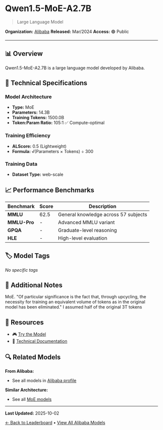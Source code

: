 # Qwen1.5-MoE-A2.7B

> Large Language Model

**Organization:** [Alibaba](../../labs/alibaba.md)
**Released:** Mar/2024
**Access:** 🟢 Public

---

## 📊 Overview

Qwen1.5-MoE-A2.7B is a large language model developed by Alibaba.

## 🔧 Technical Specifications

### Model Architecture
- **Type:** MoE
- **Parameters:** 14.3B
- **Training Tokens:** 1500.0B
- **Token:Param Ratio:** 105:1 ✅ Compute-optimal

### Training Efficiency
- **ALScore:** 0.5 (Lightweight)
- **Formula:** √(Parameters × Tokens) ÷ 300

### Training Data
- **Dataset Type:** web-scale

## 📈 Performance Benchmarks

| Benchmark | Score | Description |
|-----------|-------|-------------|
| **MMLU** | 62.5 | General knowledge across 57 subjects |
| **MMLU-Pro** | - | Advanced MMLU variant |
| **GPQA** | - | Graduate-level reasoning |
| **HLE** | - | High-level evaluation |

## 🏷️ Model Tags

_No specific tags_

## 📝 Additional Notes

MoE. "Of particular significance is the fact that, through upcycling, the necessity for training an equivalent volume of tokens as in the original model has been eliminated." I assumed half of the original 3T tokens

## 🔗 Resources

- 🎮 [Try the Model](https://qwenlm.github.io/blog/qwen-moe/)
- 📄 [Technical Documentation](https://qwenlm.github.io/blog/qwen-moe/)

## 🔍 Related Models

**From Alibaba:**
- See all models in [Alibaba profile](../../labs/alibaba.md)

**Similar Architecture:**
- See all [MoE models](../../architectures/moe.md)

---

**Last Updated:** 2025-10-02

[← Back to Leaderboard](../../README.md) • [View All Alibaba Models](../../labs/alibaba.md)
